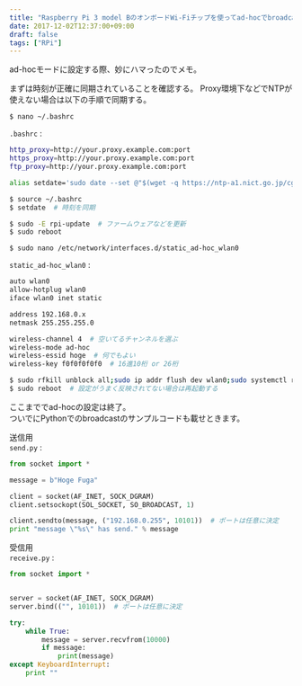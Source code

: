 ```yaml
---
title: "Raspberry Pi 3 model BのオンボードWi-Fiチップを使ってad-hocでbroadcast通信する"
date: 2017-12-02T12:37:00+09:00
draft: false
tags: ["RPi"]
---
```

ad-hocモードに設定する際、妙にハマったのでメモ。

まずは時刻が正確に同期されていることを確認する。
Proxy環境下などでNTPが使えない場合は以下の手順で同期する。

`$ nano ~/.bashrc`

`.bashrc` :  
```sh
http_proxy=http://your.proxy.example.com:port
https_proxy=http://your.proxy.example.com:port
ftp_proxy=http://your.proxy.example.com:port

alias setdate='sudo date --set @"$(wget -q https://ntp-a1.nict.go.jp/cgi-bin/jst -O - | sed -n 4p | cut -d. -f1)"'
```

```sh
$ source ~/.bashrc
$ setdate  # 時刻を同期
```

```sh
$ sudo -E rpi-update  # ファームウェアなどを更新
$ sudo reboot
```

`$ sudo nano /etc/network/interfaces.d/static_ad-hoc_wlan0`

`static_ad-hoc_wlan0` :  
```sh
auto wlan0
allow-hotplug wlan0
iface wlan0 inet static

address 192.168.0.x
netmask 255.255.255.0

wireless-channel 4  # 空いてるチャンネルを選ぶ
wireless-mode ad-hoc
wireless-essid hoge  # 何でもよい
wireless-key f0f0f0f0f0  # 16進10桁 or 26桁
```

```sh
$ sudo rfkill unblock all;sudo ip addr flush dev wlan0;sudo systemctl restart networking
$ sudo reboot  # 設定がうまく反映されてない場合は再起動する
```

ここまででad-hocの設定は終了。  
ついでにPythonでのbroadcastのサンプルコードも載せときます。

送信用  
`send.py` :  
```py
from socket import *

message = b"Hoge Fuga"

client = socket(AF_INET, SOCK_DGRAM)
client.setsockopt(SOL_SOCKET, SO_BROADCAST, 1)

client.sendto(message, ("192.168.0.255", 10101))  # ポートは任意に決定
print "message \"%s\" has send." % message
```

受信用  
`receive.py` :  
```py
from socket import *


server = socket(AF_INET, SOCK_DGRAM)
server.bind(("", 10101))  # ポートは任意に決定

try:
    while True:
        message = server.recvfrom(10000)
        if message:
            print(message)
except KeyboardInterrupt:
    print ""
```
